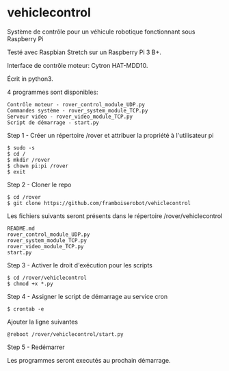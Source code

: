 # vehiclecontrol

Système de contrôle pour un véhicule robotique fonctionnant sous Raspberry Pi

Testé avec Raspbian Stretch sur un Raspberry Pi 3 B+.

Interface de contrôle moteur: Cytron HAT-MDD10.

Écrit in python3.

4 programmes sont disponibles:

	Contrôle moteur - rover_control_module_UDP.py
	Commandes système - rover_system_module_TCP.py
	Serveur video - rover_video_module_TCP.py
	Script de démarrage - start.py

Step 1 - Créer un répertoire /rover et attribuer la propriété à l'utilisateur pi

	$ sudo -s
	$ cd /
	$ mkdir /rover
	$ chown pi:pi /rover
	$ exit

Step 2 - Cloner le repo 

	$ cd /rover
	$ git clone https://github.com/framboiserobot/vehiclecontrol

Les fichiers suivants seront présents dans le répertoire /rover/vehiclecontrol

	README.md
	rover_control_module_UDP.py
	rover_system_module_TCP.py
	rover_video_module_TCP.py
	start.py

Step 3 - Activer le droit d'exécution pour les scripts

	$ cd /rover/vehiclecontrol
	$ chmod +x *.py

Step 4 - Assigner le script de démarrage au service cron
	
	$ crontab -e

Ajouter la ligne suivantes

	@reboot /rover/vehiclecontrol/start.py
	
Step 5 - Redémarrer

Les programmes seront executés au prochain démarrage.
